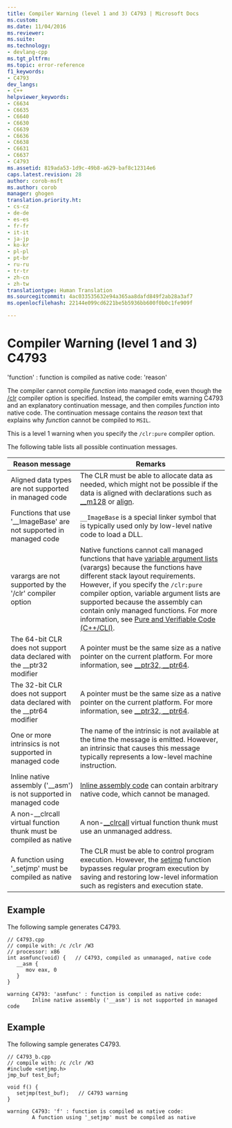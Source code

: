 ```yaml
---
title: Compiler Warning (level 1 and 3) C4793 | Microsoft Docs
ms.custom: 
ms.date: 11/04/2016
ms.reviewer: 
ms.suite: 
ms.technology:
- devlang-cpp
ms.tgt_pltfrm: 
ms.topic: error-reference
f1_keywords:
- C4793
dev_langs:
- C++
helpviewer_keywords:
- C6634
- C6635
- C6640
- C6630
- C6639
- C6636
- C6638
- C6631
- C6637
- C4793
ms.assetid: 819ada53-1d9c-49b8-a629-baf8c12314e6
caps.latest.revision: 28
author: corob-msft
ms.author: corob
manager: ghogen
translation.priority.ht:
- cs-cz
- de-de
- es-es
- fr-fr
- it-it
- ja-jp
- ko-kr
- pl-pl
- pt-br
- ru-ru
- tr-tr
- zh-cn
- zh-tw
translationtype: Human Translation
ms.sourcegitcommit: 4ac033535632e94a365aa8dafd849f2ab28a3af7
ms.openlocfilehash: 22144e099cd6221be5b5936bb600f0b0c1fe909f

---
```

# Compiler Warning (level 1 and 3) C4793
'function' : function is compiled as native code: 'reason'  
  
 The compiler cannot compile *function* into managed code, even though the [/clr](../../build/reference/clr-common-language-runtime-compilation.md) compiler option is specified. Instead, the compiler emits warning C4793 and an explanatory continuation message, and then compiles *function* into native code. The continuation message contains the *reason* text that explains why *function* cannot be compiled to `MSIL`.  
  
 This is a level 1 warning when you specify the `/clr:pure` compiler option.  
  
 The following table lists all possible continuation messages.  
  
|Reason message|Remarks|  
|--------------------|-------------|  
|Aligned data types are not supported in managed code|The CLR must be able to allocate data as needed, which might not be possible if the data is aligned with declarations such as [__m128](../../cpp/m128.md) or [align](../../cpp/align-cpp.md).|  
|Functions that use '__ImageBase' are not supported in managed code|`__ImageBase` is a special linker symbol that is typically used only by low-level native code to load a DLL.|  
|varargs are not supported by the '/clr' compiler option|Native functions cannot call managed functions that have [variable argument lists](../../cpp/functions-with-variable-argument-lists-cpp.md) (varargs) because the functions have different stack layout requirements. However, if you specify the `/clr:pure` compiler option, variable argument lists are supported because the assembly can contain only managed functions. For more information, see [Pure and Verifiable Code (C++/CLI)](../../dotnet/pure-and-verifiable-code-cpp-cli.md).|  
|The 64-bit CLR does not support data declared with the __ptr32 modifier|A pointer must be the same size as a native pointer on the current platform. For more information, see [__ptr32, \__ptr64](../../cpp/ptr32-ptr64.md).|  
|The 32-bit CLR does not support data declared with the __ptr64 modifier|A pointer must be the same size as a native pointer on the current platform. For more information, see [__ptr32, \__ptr64](../../cpp/ptr32-ptr64.md).|  
|One or more intrinsics is not supported in managed code|The name of the intrinsic is not available at the time the message is emitted. However, an intrinsic that causes this message typically represents a low-level machine instruction.|  
|Inline native assembly ('__asm') is not supported in managed code|[Inline assembly code](../../assembler/inline/asm.md) can contain arbitrary native code, which cannot be managed.|  
|A non-__clrcall virtual function thunk must be compiled as native|A non-[__clrcall](../../cpp/clrcall.md) virtual function thunk must use an unmanaged address.|  
|A function using '_setjmp' must be compiled as native|The CLR must be able to control program execution. However, the [setjmp](../../cpp/using-setjmp-longjmp.md) function bypasses regular program execution by saving and restoring low-level information such as registers and execution state.|  
  
## Example  
 The following sample generates C4793.  
  
```  
// C4793.cpp  
// compile with: /c /clr /W3   
// processor: x86  
int asmfunc(void) {   // C4793, compiled as unmanaged, native code  
   __asm {  
      mov eax, 0  
   }  
}  
```  
  
```Output  
warning C4793: 'asmfunc' : function is compiled as native code:  
        Inline native assembly ('__asm') is not supported in managed code  
```  
  
## Example  
 The following sample generates C4793.  
  
```  
// C4793_b.cpp  
// compile with: /c /clr /W3  
#include <setjmp.h>  
jmp_buf test_buf;  
  
void f() {  
   setjmp(test_buf);   // C4793 warning  
}  
```  
  
```Output  
warning C4793: 'f' : function is compiled as native code:  
        A function using '_setjmp' must be compiled as native  
```


<!--HONumber=Jan17_HO2-->


